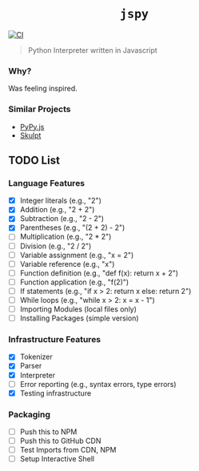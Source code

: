 # <div align="center"> `jspy` </div>

[![CI](https://github.com/ChakshuGautam/jspy/actions/workflows/main.yml/badge.svg)](https://github.com/ChakshuGautam/jspy/actions/workflows/main.yml)
<br>

> Python Interpreter written in Javascript

### Why?

Was feeling inspired.

### Similar Projects

- [PyPy.js](https://github.com/pypyjs/pypyjs)
- [Skulpt](https://github.com/skulpt/skulpt)

## TODO List

### Language Features

- [x] Integer literals (e.g., "2")
- [x] Addition (e.g., "2 + 2")
- [x] Subtraction (e.g., "2 - 2")
- [x] Parentheses (e.g., "(2 + 2) - 2")
- [ ] Multiplication (e.g., "2 \* 2")
- [ ] Division (e.g., "2 / 2")
- [ ] Variable assignment (e.g., "x = 2")
- [ ] Variable reference (e.g., "x")
- [ ] Function definition (e.g., "def f(x): return x + 2")
- [ ] Function application (e.g., "f(2)")
- [ ] If statements (e.g., "if x > 2: return x else: return 2")
- [ ] While loops (e.g., "while x > 2: x = x - 1")
- [ ] Importing Modules (local files only)
- [ ] Installing Packages (simple version)

### Infrastructure Features

- [x] Tokenizer
- [x] Parser
- [x] Interpreter
- [ ] Error reporting (e.g., syntax errors, type errors)
- [x] Testing infrastructure

### Packaging

- [ ] Push this to NPM
- [ ] Push this to GitHub CDN
- [ ] Test Imports from CDN, NPM
- [ ] Setup Interactive Shell
